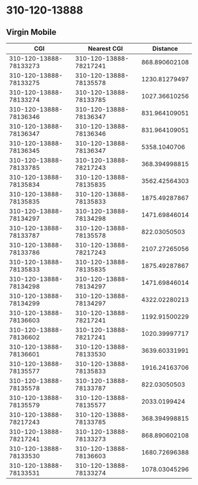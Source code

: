 # 310-120-13888
## Virgin Mobile


| CGI | Nearest CGI | Distance |
|-----|-------------|----------|
| 310-120-13888-78133273 | 310-120-13888-78217241 | 868.890602108 |
| 310-120-13888-78133275 | 310-120-13888-78135578 | 1230.81279497 |
| 310-120-13888-78133274 | 310-120-13888-78133785 | 1027.36610256 |
| 310-120-13888-78136346 | 310-120-13888-78136347 | 831.964109051 |
| 310-120-13888-78136347 | 310-120-13888-78136346 | 831.964109051 |
| 310-120-13888-78136345 | 310-120-13888-78136347 | 5358.1040706 |
| 310-120-13888-78133785 | 310-120-13888-78217243 | 368.394998815 |
| 310-120-13888-78135834 | 310-120-13888-78135835 | 3562.42564303 |
| 310-120-13888-78135835 | 310-120-13888-78135833 | 1875.49287867 |
| 310-120-13888-78134297 | 310-120-13888-78134298 | 1471.69846014 |
| 310-120-13888-78133787 | 310-120-13888-78135578 | 822.03050503 |
| 310-120-13888-78133786 | 310-120-13888-78217243 | 2107.27265056 |
| 310-120-13888-78135833 | 310-120-13888-78135835 | 1875.49287867 |
| 310-120-13888-78134298 | 310-120-13888-78134297 | 1471.69846014 |
| 310-120-13888-78134299 | 310-120-13888-78134297 | 4322.02280213 |
| 310-120-13888-78136603 | 310-120-13888-78217241 | 1192.91500229 |
| 310-120-13888-78136602 | 310-120-13888-78217241 | 1020.39997717 |
| 310-120-13888-78136601 | 310-120-13888-78133530 | 3639.60331991 |
| 310-120-13888-78135577 | 310-120-13888-78135833 | 1916.24163706 |
| 310-120-13888-78135578 | 310-120-13888-78133787 | 822.03050503 |
| 310-120-13888-78135579 | 310-120-13888-78135577 | 2033.0199424 |
| 310-120-13888-78217243 | 310-120-13888-78133785 | 368.394998815 |
| 310-120-13888-78217241 | 310-120-13888-78133273 | 868.890602108 |
| 310-120-13888-78133530 | 310-120-13888-78136603 | 1680.72696388 |
| 310-120-13888-78133531 | 310-120-13888-78133274 | 1078.03045296 |
